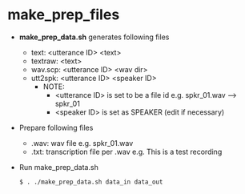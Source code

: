 # make\_prep\_files

* **make\_prep\_data.sh** generates following files
  * text: \<utterance ID> \<text>
  * textraw: \<text>
  * wav.scp: \<utterance ID> \<wav dir>
  * utt2spk: \<utterance ID> \<speaker ID>
	* NOTE: 
	  * \<utterance ID> is set to be a file id
		e.g. spkr\_01.wav --> spkr\_01
	  * \<speaker ID> is set as SPEAKER (edit if necessary)
	  
* Prepare following files
  * .wav: wav file
	e.g. spkr\_01.wav
  * .txt: transcription file per .wav
	e.g. This is a test recording
	
* Run make\_prep\_data.sh
  ```bash
  $ . ./make_prep_data.sh data_in data_out
  ```
	  
